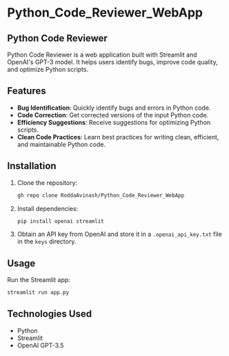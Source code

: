 # Python_Code_Reviewer_WebApp

## Python Code Reviewer

Python Code Reviewer is a web application built with Streamlit and OpenAI's GPT-3 model. It helps users identify bugs, improve code quality, and optimize Python scripts.

## Features

- **Bug Identification**: Quickly identify bugs and errors in Python code.
- **Code Correction**: Get corrected versions of the input Python code.
- **Efficiency Suggestions**: Receive suggestions for optimizing Python scripts.
- **Clean Code Practices**: Learn best practices for writing clean, efficient, and maintainable Python code.

## Installation

1. Clone the repository:

    ```bash
    gh repo clone RoddaAvinash/Python_Code_Reviewer_WebApp
    ```

2. Install dependencies:

    ```bash
    pip install openai streamlit
    ```

3. Obtain an API key from OpenAI and store it in a `.openai_api_key.txt` file in the `keys` directory.

## Usage

Run the Streamlit app:

```bash
streamlit run app.py
```

## Technologies Used
- Python
- Streamlit
- OpenAI GPT-3.5
